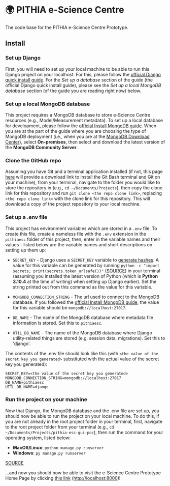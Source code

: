 # 🌍 PITHIA e-Science Centre
The code base for the PITHIA e-Science Centre Prototype.

## Install
### Set up Django
First, you will need to set up your local machine to be able to run this Django project on your localhost. For this, please follow the [official Django quick install guide](https://docs.djangoproject.com/en/4.0/intro/install/). For the _Set up a database_ section of the guide (the official Django quick install guide), please see the _Set up a local MongoDB database_ section (of the guide you are reading right now) below.

### Set up a local MongoDB database
This project requires a MongoDB database to store e-Science Centre resources (e.g., Model/Measurement metadata). To set up a local database for development, please follow the [official Install MongoDB guide](https://www.mongodb.com/docs/guides/server/install/). When you are at the part of the guide where you are choosing the type of MongoDB deployment (i.e., when you are at the [MongoDB Download Center](https://www.mongodb.com/try)), select **On-premises**, then select and download the latest version of the **MongoDB Community Server**.

### Clone the GitHub repo
Assuming you have Git and a terminal application installed (if not, this page [here](https://git-scm.com/downloads) will provide a download link to install the Git Bash terminal and Git on your machine), from your terminal, navigate to the folder you would like to store the repository in (e.g., `cd ~/Documents/Projects`), then copy the clone link for this repository and run `git clone <the repo clone link>`, replacing `<the repo clone link>` with the clone link for this repository. This will download a copy of the project repository to your local machine.

### Set up a .env file
This project has environment variables which are stored in a `.env` file. To create this file, create a nameless file with the `.env` extension in the `pithiaesc` folder of this project, then, enter in the variable names and their values - listed below are the variable names and short descriptions on setting up them up:
- `SECRET_KEY` - Django uses a `SECRET_KEY` variable to [generate hashes](https://stackoverflow.com/questions/7382149/whats-the-purpose-of-django-setting-secret-key). A value for this variable can be generated by running `python -c "import secrets; print(secrets.token_urlsafe())"` ([SOURCE](https://humberto.io/blog/tldr-generate-django-secret-key/)) in your terminal (assuming you installed the latest version of Python (which is **Python 3.10.4** at the time of writing) when setting up Django earlier). Set the string printed out from this command as the value for this variable.

- `MONGODB_CONNECTION_STRING` - The url used to connect to the MongoDB database. If you followed the [official Install MongoDB guide](https://www.mongodb.com/docs/guides/server/install/), the value for this variable should be `mongodb://localhost:27017`.
- `DB_NAME` - The name of the MongoDB database where metadata file information is stored. Set this to `pithiaesc`.
- `UTIL_DB_NAME` - The name of the MongoDB database where Django utility-related things are stored (e.g. session data, migrations). Set this to 'django'.

The contents of the .env file should look like this (with `<the value of the secret key you generated>` substituted with the actual value of the secret key you generated):
```
SECRET_KEY=<the value of the secret key you generated>
MONGODB_CONNECTION_STRING=mongodb://localhost:27017
DB_NAME=pithiaesc
UTIL_DB_NAME=django
```

### Run the project on your machine
Now that Django, the MongoDB database and the .env file are set up, you should now be able to run the project on your local machine. To do this, if you are not already in the root project folder in your terminal, first, navigate to the root project folder from your terminal (e.g., `cd ~/Documents/Projects/pithia-esc-gui-poc`), then run the command for your operating system, listed below:
- **MacOS/Linux**: `python manage.py runserver`
- **Windows**: `py manage.py runserver`

[SOURCE](https://docs.djangoproject.com/en/4.0/intro/tutorial01/#the-development-server)

...and now you should now be able to visit the e-Science Centre Prototype Home Page by clicking [this link](http://localhost:8000) ([http://localhost:8000](http://localhost:8000))!
